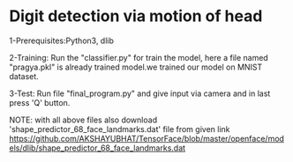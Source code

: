 # Digit detection via motion of head
1-Prerequisites:Python3, dlib 

2-Training: Run the "classifier.py" for train the model, here a file named "pragya.pkl" is already trained model.we trained our model on MNIST dataset.

3-Test: Run file "final_program.py" and give input via camera and in last press 'Q' button.

NOTE: with all above files also download 'shape_predictor_68_face_landmarks.dat' file from given link   https://github.com/AKSHAYUBHAT/TensorFace/blob/master/openface/models/dlib/shape_predictor_68_face_landmarks.dat

